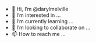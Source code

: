 - 👋 Hi, I’m @darylmelville
- 👀 I’m interested in ...
- 🌱 I’m currently learning ...
- 💞️ I’m looking to collaborate on ...
- 📫 How to reach me ...

<!---
darylmelville/darylmelville is a ✨ special ✨ repository because its `README.md` (this file) appears on your GitHub profile.
You can click the Preview link to take a look at your changes.
--->
